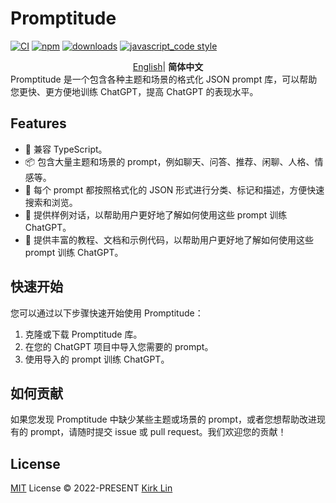 # Promptitude

[![CI][ci-image]][ci-url] [![npm][npm-image]][npm-url] [![downloads][downloads-image]][downloads-url] [![javascript_code style][code-style-image]][code-style-url]

[ci-image]: https://github.com/kirklin/promptitude/actions/workflows/release.yml/badge.svg?branch=main
[ci-url]: https://github.com/kirklin/promptitude/actions/workflows/release.yml
[npm-image]: https://img.shields.io/npm/v/promptitude.svg
[npm-url]: https://npmjs.org/package/promptitude
[downloads-image]: https://img.shields.io/npm/dm/promptitude.svg
[downloads-url]: https://npmjs.org/package/promptitude
[code-style-image]: https://img.shields.io/badge/code__style-%40kirklin%2Feslint--config-brightgreen
[code-style-url]: https://github.com/kirklin/eslint-config/


<div align='center'>
<a href="README.md">English</a>| <b>简体中文</b>
</div>
Promptitude 是一个包含各种主题和场景的格式化 JSON prompt 库，可以帮助您更快、更方便地训练 ChatGPT，提高 ChatGPT 的表现水平。

## Features

- 🌟 兼容 TypeScript。
- 📦 包含大量主题和场景的 prompt，例如聊天、问答、推荐、闲聊、人格、情感等。
- 🧐 每个 prompt 都按照格式化的 JSON 形式进行分类、标记和描述，方便快速搜索和浏览。
- 🎉 提供样例对话，以帮助用户更好地了解如何使用这些 prompt 训练 ChatGPT。
- 📖 提供丰富的教程、文档和示例代码，以帮助用户更好地了解如何使用这些 prompt 训练 ChatGPT。

## 快速开始

您可以通过以下步骤快速开始使用 Promptitude：

1. 克隆或下载 Promptitude 库。
2. 在您的 ChatGPT 项目中导入您需要的 prompt。
3. 使用导入的 prompt 训练 ChatGPT。

## 如何贡献

如果您发现 Promptitude 中缺少某些主题或场景的 prompt，或者您想帮助改进现有的 prompt，请随时提交 issue 或 pull request。我们欢迎您的贡献！

## License

[MIT](./LICENSE) License &copy; 2022-PRESENT [Kirk Lin](https://github.com/kirklin)
